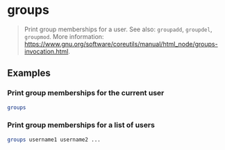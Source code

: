 # groups

> Print group memberships for a user. See also: `groupadd`, `groupdel`, `groupmod`. More information: <https://www.gnu.org/software/coreutils/manual/html_node/groups-invocation.html>.

## Examples

### Print group memberships for the current user

```bash
groups
```

### Print group memberships for a list of users

```bash
groups username1 username2 ...
```
